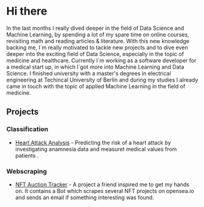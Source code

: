 
# Hi there
In the last months I really dived deeper in the field of Data Science and Machine Learning, by spending a lot of my spare time on online courses, revisiting math and reading articles & literature. With this new knowledge backing me, I´m really motivated to tackle new projects and to dive even deeper into the exciting field of Data Science, especially in the topic of medicine and healthcare.
Currently I´m working as a software developer for a medical start up, in which I´got more into Machine Learning and Data Science. I finished university with a master's degrees in electrical engineering at Techincal University of Berlin and during my studies I already came in touch with the topic of applied Machine Learning in the field of medicine.

## Projects
 ### Classification
 

 - [Heart Attack Analysis](https://github.com/dominik-roemer/heart_attack_analysis) - Predicting the risk of a heart attack by investigating anamnesia data and measuret medical values from patients .

 ### Webscraping
 

 - [NFT Auction Tracker](https://github.com/dominik-roemer/nft_auction_tracker) - A project a friend inspired me to get my hands on. It contains a Bot which scrapes several NFT projects on opensea.io and sends an email if something interesting was found.
